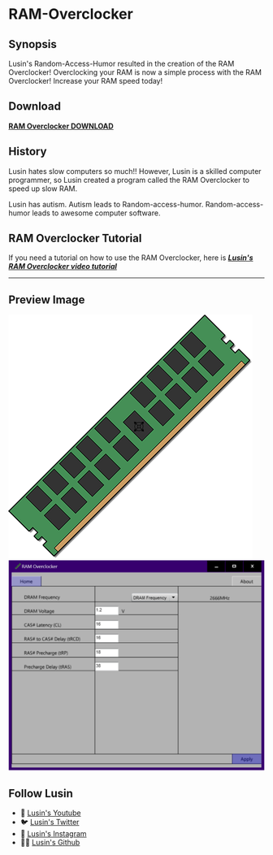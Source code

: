 # RAM-Overclocker

## Synopsis
Lusin's Random-Access-Humor resulted in the creation of the RAM Overclocker!
Overclocking your RAM is now a simple process with the RAM Overclocker! Increase your RAM speed today!

## Download
**[RAM Overclocker DOWNLOAD](https://github.com/Lusin333/RAM-Overclocker/releases/download/2018-06-04/RAM.Overclocker.exe)**

## History
Lusin hates slow computers so much!!  However, Lusin is a skilled computer programmer, so Lusin created a program called the RAM Overclocker to speed up slow RAM.

Lusin has autism.  Autism leads to Random-access-humor.  Random-access-humor leads to awesome computer software.

## RAM Overclocker Tutorial
If you need a tutorial on how to use the RAM Overclocker, here is [**_Lusin's RAM Overclocker video tutorial_**](https://youtu.be/8RFLfNrjn94)
***

## Preview Image
![alt text](https://raw.githubusercontent.com/Lusin333/RAM-Overclocker/master/RAM%20Overclocker%20Icon%20-%20Lusin.png)
![alt text](https://raw.githubusercontent.com/Lusin333/RAM-Overclocker/master/RAM%20Overclocker%20Preview%20Pic.png)


## Follow Lusin
* 🎥 [Lusin's Youtube](https://www.Youtube.com/c/Lusin333?sub_confirmation=1)
* 🐦 [Lusin's Twitter](https://Twitter.com/Lusin333)
* 📸 [Lusin's Instagram](https://www.instagram.com/LusinMohinder)
* 👩‍💻 [Lusin's Github](https://Github.com/Lusin333)
